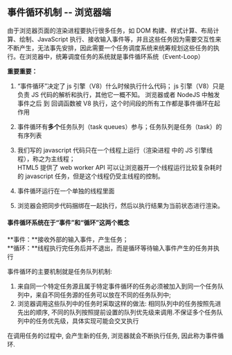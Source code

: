 ## 事件循环机制 -- 浏览器端

由于浏览器页面的渲染进程要执行很多任务，如 DOM 构建、样式计算、布局计算、绘制、JavaScript 执行、接收输入事件等，并且这些任务因为需要交互性来不断产生，无法事先安排，因此需要一个任务调度系统来统筹规划这些任务的执行。在浏览器中，统筹调度任务的系统就是事件循环系统（Event-Loop）

**重要重要：**

1.  “事件循环”决定了 js 引擎（V8）什么时候执行什么代码；
    js 引擎（V8）只是负责 JS 代码的解析和执行，其他它一概不知。
    浏览器或者 NodeJS 中触发事件之后 到 回调函数被 V8 执行，这个时间段的所有工作都是事件循环在起作用

2.  事件循环有**多个**任务队列（task queues）参与；任务队列是任务（task）的有序列表

3.  我们写的 javascript 代码只在一个线程上运行（渲染进程 中的 JS 引擎线程），称之为主线程；  
    HTML5 提供了 web worker API 可以让浏览器开一个线程运行比较复杂耗时的 javascript 任务，但是这个线程仍受主线程的控制。

4.  事件循环运行在一个单独的线程里面

5.  浏览器会把同步代码捆绑在一起执行，然后以执行结果为当前状态进行渲染。

#### 事件循环系统在于“事件”和“循环”这两个概念

**事件：**接收外部的输入事件，产生任务；  
**循环：**线程执行完任务后并不退出，而是循环等待输入事件产生的任务并执行

事件循环的主要机制就是任务队列机制:

1. 来自同一个特定任务源且属于特定事件循环的任务必须被加入到同一个任务队列中，来自不同任务源的任务可以放在不同的任务队列中;
2. 浏览器调用这些队列中的任务时采取这样的做法: 相同队列中的任务按照先进先出的顺序, 不同的队列按照提前设置的队列优先级来调用.不保证多个任务队列中的任务优先级，具体实现可能会交叉执行

在调用任务的过程中, 会产生新的任务, 浏览器就会不断执行任务, 因此称为事件循环.
